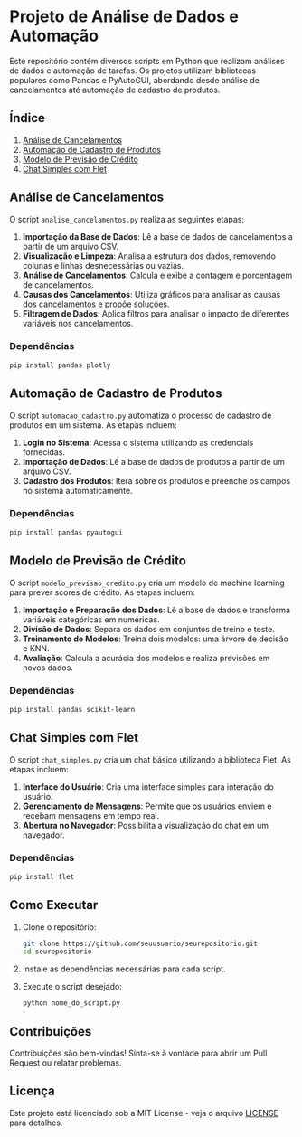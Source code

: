 # Projeto de Análise de Dados e Automação

Este repositório contém diversos scripts em Python que realizam análises de dados e automação de tarefas. Os projetos utilizam bibliotecas populares como Pandas e PyAutoGUI, abordando desde análise de cancelamentos até automação de cadastro de produtos.

## Índice

1. [Análise de Cancelamentos](#análise-de-cancelamentos)
2. [Automação de Cadastro de Produtos](#automação-de-cadastro-de-produtos)
3. [Modelo de Previsão de Crédito](#modelo-de-previsão-de-crédito)
4. [Chat Simples com Flet](#chat-simples-com-flet)

## Análise de Cancelamentos

O script `analise_cancelamentos.py` realiza as seguintes etapas:

1. **Importação da Base de Dados**: Lê a base de dados de cancelamentos a partir de um arquivo CSV.
2. **Visualização e Limpeza**: Analisa a estrutura dos dados, removendo colunas e linhas desnecessárias ou vazias.
3. **Análise de Cancelamentos**: Calcula e exibe a contagem e porcentagem de cancelamentos.
4. **Causas dos Cancelamentos**: Utiliza gráficos para analisar as causas dos cancelamentos e propõe soluções.
5. **Filtragem de Dados**: Aplica filtros para analisar o impacto de diferentes variáveis nos cancelamentos.

### Dependências

```bash
pip install pandas plotly
```

## Automação de Cadastro de Produtos

O script `automacao_cadastro.py` automatiza o processo de cadastro de produtos em um sistema. As etapas incluem:

1. **Login no Sistema**: Acessa o sistema utilizando as credenciais fornecidas.
2. **Importação de Dados**: Lê a base de dados de produtos a partir de um arquivo CSV.
3. **Cadastro dos Produtos**: Itera sobre os produtos e preenche os campos no sistema automaticamente.

### Dependências

```bash
pip install pandas pyautogui
```

## Modelo de Previsão de Crédito

O script `modelo_previsao_credito.py` cria um modelo de machine learning para prever scores de crédito. As etapas incluem:

1. **Importação e Preparação dos Dados**: Lê a base de dados e transforma variáveis categóricas em numéricas.
2. **Divisão de Dados**: Separa os dados em conjuntos de treino e teste.
3. **Treinamento de Modelos**: Treina dois modelos: uma árvore de decisão e KNN.
4. **Avaliação**: Calcula a acurácia dos modelos e realiza previsões em novos dados.

### Dependências

```bash
pip install pandas scikit-learn
```

## Chat Simples com Flet

O script `chat_simples.py` cria um chat básico utilizando a biblioteca Flet. As etapas incluem:

1. **Interface do Usuário**: Cria uma interface simples para interação do usuário.
2. **Gerenciamento de Mensagens**: Permite que os usuários enviem e recebam mensagens em tempo real.
3. **Abertura no Navegador**: Possibilita a visualização do chat em um navegador.

### Dependências

```bash
pip install flet
```

## Como Executar

1. Clone o repositório:
   ```bash
   git clone https://github.com/seuusuario/seurepositorio.git
   cd seurepositorio
   ```

2. Instale as dependências necessárias para cada script.

3. Execute o script desejado:
   ```bash
   python nome_do_script.py
   ```

## Contribuições

Contribuições são bem-vindas! Sinta-se à vontade para abrir um Pull Request ou relatar problemas.

## Licença

Este projeto está licenciado sob a MIT License - veja o arquivo [LICENSE](LICENSE) para detalhes.

